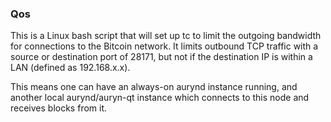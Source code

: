 ### Qos ###

This is a Linux bash script that will set up tc to limit the outgoing bandwidth for connections to the Bitcoin network. It limits outbound TCP traffic with a source or destination port of 28171, but not if the destination IP is within a LAN (defined as 192.168.x.x).

This means one can have an always-on aurynd instance running, and another local aurynd/auryn-qt instance which connects to this node and receives blocks from it.
